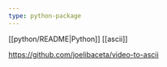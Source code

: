 ```yaml
---
type: python-package
---
```

[[python/README|Python]]
[[ascii]]

https://github.com/joelibaceta/video-to-ascii